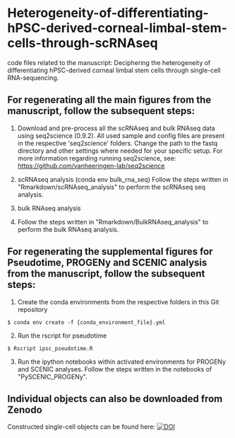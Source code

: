 # Heterogeneity-of-differentiating-hPSC-derived-corneal-limbal-stem-cells-through-scRNAseq

code files related to the manuscript: Deciphering the heterogeneity of differentiating hPSC-derived corneal limbal stem cells through single-cell RNA-sequencing.

## For regenerating all the main figures from the manuscript, follow the subsequent steps:

1. Download and pre-process all the scRNAseq and bulk RNAseq data using seq2science (0.9.2). All used sample and config files are present in the respective 'seq2science' folders. Change the path to the fastq directory and other settings where needed for your specific setup. For more information regarding running seq2science, see: https://github.com/vanheeringen-lab/seq2science

2. scRNAseq analysis (conda env bulk_rna_seq)
Follow the steps written in "Rmarkdown/scRNAseq_analysis" to perform the scRNAseq seq analysis. 

3. bulk RNAseq analysis
4. Follow the steps written in "Rmarkdown/BulkRNAseq_analysis" to perform the bulk RNAseq analysis. 

## For regenerating the supplemental figures for Pseudotime, PROGENy and SCENIC analysis from the manuscript, follow the subsequent steps:
1. Create the conda environments from the respective folders in this Git repository
```
$ conda env create -f {conda_environment_file}.yml
````

2. Run the rscript for pseudotime
```
$ Rscript ipsc_pseudotime.R
```

3. Run the ipython notebooks within activated environments for PROGENy and SCENIC analyses.
Follow the steps written in the notebooks of "PySCENIC_PROGENy".

## Individual objects can also be downloaded from Zenodo
Constructed single-cell objects can be found here: [![DOI](https://zenodo.org/badge/DOI/10.5281/zenodo.11208468.svg)](https://doi.org/10.5281/zenodo.11208468)
